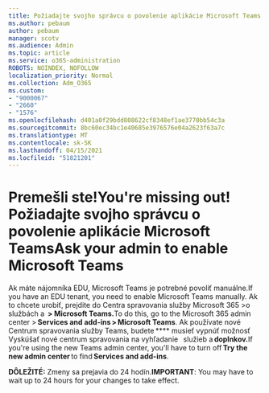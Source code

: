```yaml
---
title: Požiadajte svojho správcu o povolenie aplikácie Microsoft Teams
ms.author: pebaum
author: pebaum
manager: scotv
ms.audience: Admin
ms.topic: article
ms.service: o365-administration
ROBOTS: NOINDEX, NOFOLLOW
localization_priority: Normal
ms.collection: Adm_O365
ms.custom:
- "9000067"
- "2660"
- "1576"
ms.openlocfilehash: d401a0f29bdd808622cf8348ef1ae3770bb54c3a
ms.sourcegitcommit: 8bc60ec34bc1e40685e3976576e04a2623f63a7c
ms.translationtype: MT
ms.contentlocale: sk-SK
ms.lasthandoff: 04/15/2021
ms.locfileid: "51821201"
---
```

# <a name="youre-missing-out-ask-your-admin-to-enable-microsoft-teams"></a><span data-ttu-id="fe88f-102">Premešli ste!</span><span class="sxs-lookup"><span data-stu-id="fe88f-102">You're missing out!</span></span> <span data-ttu-id="fe88f-103">Požiadajte svojho správcu o povolenie aplikácie Microsoft Teams</span><span class="sxs-lookup"><span data-stu-id="fe88f-103">Ask your admin to enable Microsoft Teams</span></span>

<span data-ttu-id="fe88f-104">Ak máte nájomníka EDU, Microsoft Teams je potrebné povoliť manuálne.</span><span class="sxs-lookup"><span data-stu-id="fe88f-104">If you have an EDU tenant, you need to enable Microsoft Teams manually.</span></span> <span data-ttu-id="fe88f-105">Ak to chcete urobiť, prejdite do Centra spravovania služby Microsoft 365 >o službách a  **> Microsoft Teams.**</span><span class="sxs-lookup"><span data-stu-id="fe88f-105">To do this, go to the Microsoft 365 admin center > **Services and add-ins > Microsoft Teams**.</span></span> <span data-ttu-id="fe88f-106">Ak používate nové Centrum spravovania služby Teams, budete \*\*\*\* musieť vypnúť možnosť Vyskúšať nové centrum spravovania na vyhľadanie   služieb a **doplnkov.**</span><span class="sxs-lookup"><span data-stu-id="fe88f-106">If you're using the new Teams admin center, you'll have to turn off **Try the new admin center** to find **Services and add-ins**.</span></span> 

<span data-ttu-id="fe88f-107">**DÔLEŽITÉ:** Zmeny sa prejavia do 24 hodín.</span><span class="sxs-lookup"><span data-stu-id="fe88f-107">**IMPORTANT**: You may have to wait up to 24 hours for your changes to take effect.</span></span>